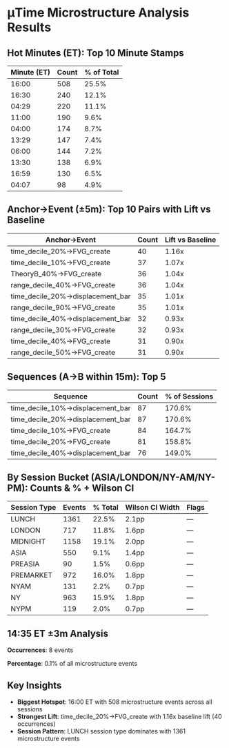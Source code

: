 # μTime Microstructure Analysis Results

## Hot Minutes (ET): Top 10 Minute Stamps

| Minute (ET) | Count | % of Total |
|-------------|-------|------------|
| 16:00 | 508 | 25.5% |
| 16:30 | 240 | 12.1% |
| 04:29 | 220 | 11.1% |
| 11:00 | 190 | 9.6% |
| 04:00 | 174 | 8.7% |
| 13:29 | 147 | 7.4% |
| 06:00 | 144 | 7.2% |
| 13:30 | 138 | 6.9% |
| 16:59 | 130 | 6.5% |
| 04:07 | 98 | 4.9% |

## Anchor→Event (±5m): Top 10 Pairs with Lift vs Baseline

| Anchor→Event | Count | Lift vs Baseline |
|---------------|-------|------------------|
| time_decile_20%→FVG_create | 40 | 1.16x |
| time_decile_10%→FVG_create | 37 | 1.07x |
| TheoryB_40%→FVG_create | 36 | 1.04x |
| range_decile_40%→FVG_create | 36 | 1.04x |
| time_decile_20%→displacement_bar | 35 | 1.01x |
| range_decile_90%→FVG_create | 35 | 1.01x |
| time_decile_40%→displacement_bar | 32 | 0.93x |
| range_decile_30%→FVG_create | 32 | 0.93x |
| time_decile_40%→FVG_create | 31 | 0.90x |
| range_decile_50%→FVG_create | 31 | 0.90x |

## Sequences (A→B within 15m): Top 5

| Sequence | Count | % of Sessions |
|----------|-------|---------------|
| time_decile_10%→displacement_bar | 87 | 170.6% |
| time_decile_20%→displacement_bar | 87 | 170.6% |
| time_decile_10%→FVG_create | 84 | 164.7% |
| time_decile_20%→FVG_create | 81 | 158.8% |
| time_decile_40%→displacement_bar | 76 | 149.0% |

## By Session Bucket (ASIA/LONDON/NY-AM/NY-PM): Counts & % + Wilson CI

| Session Type | Events | % Total | Wilson CI Width | Flags |
|--------------|--------|---------|----------------|-------|
| LUNCH | 1361 | 22.5% | 2.1pp | — |
| LONDON | 717 | 11.8% | 1.6pp | — |
| MIDNIGHT | 1158 | 19.1% | 2.0pp | — |
| ASIA | 550 | 9.1% | 1.4pp | — |
| PREASIA | 90 | 1.5% | 0.6pp | — |
| PREMARKET | 972 | 16.0% | 1.8pp | — |
| NYAM | 131 | 2.2% | 0.7pp | — |
| NY | 963 | 15.9% | 1.8pp | — |
| NYPM | 119 | 2.0% | 0.7pp | — |

## 14:35 ET ±3m Analysis

**Occurrences**: 8 events

**Percentage**: 0.1% of all microstructure events


## Key Insights

- **Biggest Hotspot**: 16:00 ET with 508 microstructure events across all sessions
- **Strongest Lift**: time_decile_20%→FVG_create with 1.16x baseline lift (40 occurrences)
- **Session Pattern**: LUNCH session type dominates with 1361 microstructure events
